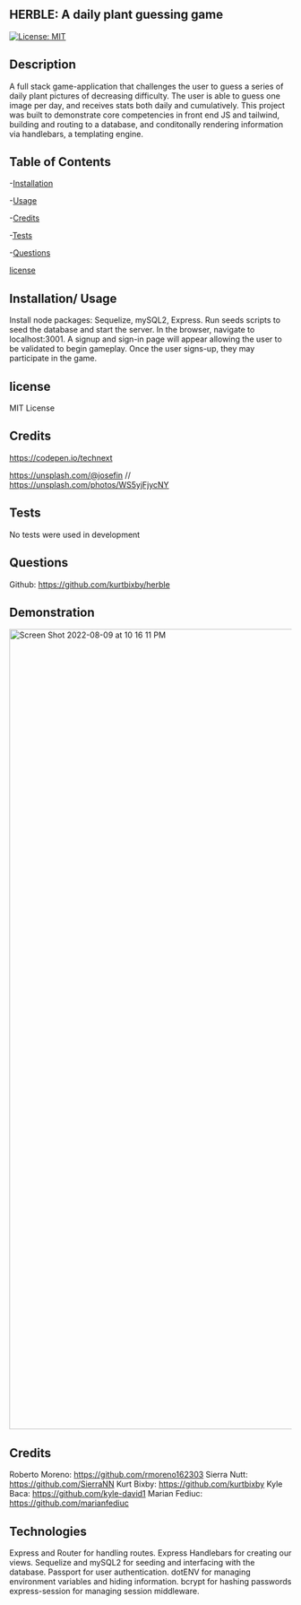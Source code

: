 ## HERBLE: A daily plant guessing game
[![License: MIT](https://img.shields.io/badge/License-MIT-yellow.svg)](https://opensource.org/licenses/MIT)

  ## Description
  A full stack game-application that challenges the user to guess a series of daily plant pictures of decreasing difficulty. The user is able to guess one image per day, and receives stats both daily and cumulatively. This project was built to demonstrate core competencies in front end JS and tailwind, building and routing to a database, and conditonally rendering information via handlebars, a templating engine. 

  ## Table of Contents
  -[Installation](#Usage)

  -[Usage](#Usage)

  -[Credits](#Credits)

  -[Tests](#Tests)

  -[Questions](#Questions)

  [license](##-License)
  
  
  ## Installation/ Usage
  Install node packages: Sequelize, mySQL2, Express. Run seeds scripts to seed the database and start the server. In the browser, navigate to localhost:3001. A signup and sign-in page will appear allowing the user to be validated to begin gameplay. Once the user signs-up, they may participate in the game.
  
  ## license 
  MIT License
  
  
  ## Credits
  https://codepen.io/technext

  https://unsplash.com/@josefin // https://unsplash.com/photos/WS5yjFjycNY
  
  ## Tests
  No tests were used in development
  
  
  ## Questions 
  Github: https://github.com/kurtbixby/herble

  ## Demonstration
   <img width="1428" alt="Screen Shot 2022-08-09 at 10 16 11 PM" src="https://user-images.githubusercontent.com/103971670/183805263-26c58a44-0034-42ea-a56a-0974819f97f8.png">

  ## Credits 
  Roberto Moreno: https://github.com/rmoreno162303
  Sierra Nutt: https://github.com/SierraNN 
  Kurt Bixby: https://github.com/kurtbixby
  Kyle Baca: https://github.com/kyle-david1
  Marian Fediuc: https://github.com/marianfediuc

  ## Technologies
  Express and Router for handling routes.
  Express Handlebars for creating our views.
  Sequelize and mySQL2 for seeding and interfacing with the database.
  Passport for user authentication.
  dotENV for managing environment variables and hiding information.
  bcrypt for hashing passwords
  express-session for managing session middleware.
 




